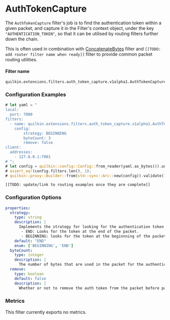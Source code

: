 # AuthTokenCapture

The `AuthTokenCapture` filter's job is to find the authentication token within a given packet, and capture it in
the Filter's context object, under the key `"AUTHENTICATION_TOKEN"`, so that it can be utilised by routing filters
further down the chain.

This is often used in combination with [ConcatenateBytes](./concatenate_bytes.md) filter and `[[TODO: add router
filter name when ready]]` filter to provide common packet routing utilities.

#### Filter name
```text
quilkin.extensions.filters.auth_token_capture.v1alpha1.AuthTokenCapture
```

### Configuration Examples
```rust
# let yaml = "
local:
  port: 7000
filters:
  - name: quilkin.extensions.filters.auth_token_capture.v1alpha1.AuthTokenCapture
    config:
        strategy: BEGINNING
        byteCount: 3
        remove: false
client:
  addresses:
    - 127.0.0.1:7001
# ";
# let config = quilkin::config::Config::from_reader(yaml.as_bytes()).unwrap();
# assert_eq!(config.filters.len(), 1);
# quilkin::proxy::Builder::from(std::sync::Arc::new(config)).validate().unwrap();
```

`[[TODO: update/link to routing examples once they are complete]]`

### Configuration Options

```yaml
properties:
  strategy:
    type: string
    description: |
      Implements the strategy for looking for the authentication token.
       - END: Looks for the token at the end of the packet.
       - BEGINNING: looks for the token at the beginnning of the packet.
    default: "END"
    enum: ['BEGINNING', 'END']
  byteCount:
    type: integer
    description: |
      The number of bytes that are used in the packet for the authentication token
  remove:
    type: boolean
    default: false
    description: |
      Whether or not to remove the auth token from the packet before passing it along to the next filter in the chain.
```

### Metrics

This filter currently exports no metrics.